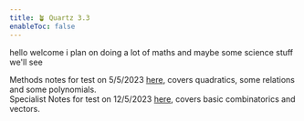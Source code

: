```yaml
---
title: 🪴 Quartz 3.3
enableToc: false
---
```


hello welcome i plan on doing a lot of maths and maybe some science stuff we'll see

Methods notes for test on 5/5/2023 [here](notes_1.md), covers quadratics, some relations and some polynomials.  
Specialist Notes for test on 12/5/2023 [here](spec11term2.md), covers basic combinatorics and vectors.
